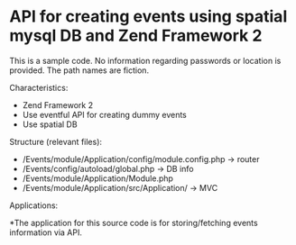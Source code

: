 # API for creating events using spatial mysql DB and Zend Framework 2

This is a sample code. No information regarding passwords or location is provided. The path names are fiction.

Characteristics:

* Zend Framework 2
* Use eventful API for creating dummy events
* Use spatial DB

Structure (relevant files):

* /Events/module/Application/config/module.config.php -> router
* /Events/config/autoload/global.php -> DB info
* /Events/module/Application/Module.php
* /Events/module/Application/src/Application/ -> MVC


Applications:

*The application for this source code is for storing/fetching events information via API.
